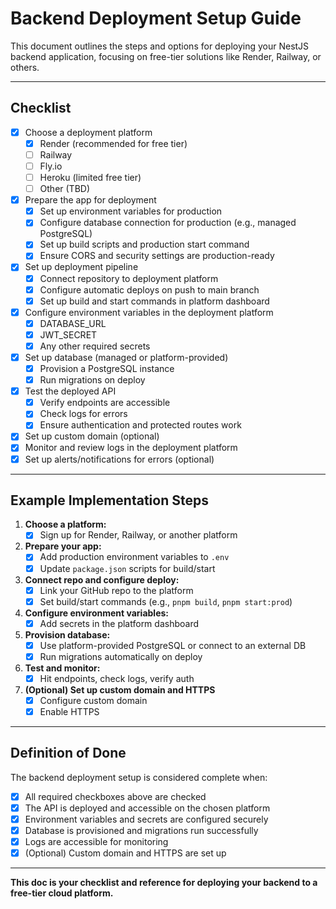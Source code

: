 # Backend Deployment Setup Guide

This document outlines the steps and options for deploying your NestJS backend application, focusing on free-tier solutions like Render, Railway, or others.

---

## Checklist

- [x] Choose a deployment platform
  - [x] Render (recommended for free tier)
  - [ ] Railway
  - [ ] Fly.io
  - [ ] Heroku (limited free tier)
  - [ ] Other (TBD)
- [x] Prepare the app for deployment
  - [x] Set up environment variables for production
  - [x] Configure database connection for production (e.g., managed PostgreSQL)
  - [x] Set up build scripts and production start command
  - [x] Ensure CORS and security settings are production-ready
- [x] Set up deployment pipeline
  - [x] Connect repository to deployment platform
  - [x] Configure automatic deploys on push to main branch
  - [x] Set up build and start commands in platform dashboard
- [x] Configure environment variables in the deployment platform
  - [x] DATABASE_URL
  - [x] JWT_SECRET
  - [x] Any other required secrets
- [x] Set up database (managed or platform-provided)
  - [x] Provision a PostgreSQL instance
  - [x] Run migrations on deploy
- [x] Test the deployed API
  - [x] Verify endpoints are accessible
  - [x] Check logs for errors
  - [x] Ensure authentication and protected routes work
- [x] Set up custom domain (optional)
- [x] Monitor and review logs in the deployment platform
- [x] Set up alerts/notifications for errors (optional)

---

## Example Implementation Steps

1. **Choose a platform:**
   - [x] Sign up for Render, Railway, or another platform
2. **Prepare your app:**
   - [x] Add production environment variables to `.env`
   - [x] Update `package.json` scripts for build/start
3. **Connect repo and configure deploy:**
   - [x] Link your GitHub repo to the platform
   - [x] Set build/start commands (e.g., `pnpm build`, `pnpm start:prod`)
4. **Configure environment variables:**
   - [x] Add secrets in the platform dashboard
5. **Provision database:**
   - [x] Use platform-provided PostgreSQL or connect to an external DB
   - [x] Run migrations automatically on deploy
6. **Test and monitor:**
   - [x] Hit endpoints, check logs, verify auth
7. **(Optional) Set up custom domain and HTTPS**
   - [x] Configure custom domain
   - [x] Enable HTTPS

---

## Definition of Done

The backend deployment setup is considered complete when:

- [x] All required checkboxes above are checked
- [x] The API is deployed and accessible on the chosen platform
- [x] Environment variables and secrets are configured securely
- [x] Database is provisioned and migrations run successfully
- [x] Logs are accessible for monitoring
- [x] (Optional) Custom domain and HTTPS are set up

---

**This doc is your checklist and reference for deploying your backend to a free-tier cloud platform.**
